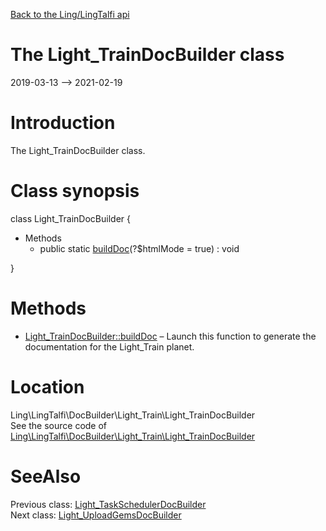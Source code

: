 [Back to the Ling/LingTalfi api](https://github.com/lingtalfi/LingTalfi/blob/master/doc/api/Ling/LingTalfi.md)



The Light_TrainDocBuilder class
================
2019-03-13 --> 2021-02-19






Introduction
============

The Light_TrainDocBuilder class.



Class synopsis
==============


class <span class="pl-k">Light_TrainDocBuilder</span>  {

- Methods
    - public static [buildDoc](https://github.com/lingtalfi/LingTalfi/blob/master/doc/api/Ling/LingTalfi/DocBuilder/Light_Train/Light_TrainDocBuilder/buildDoc.md)(?$htmlMode = true) : void

}






Methods
==============

- [Light_TrainDocBuilder::buildDoc](https://github.com/lingtalfi/LingTalfi/blob/master/doc/api/Ling/LingTalfi/DocBuilder/Light_Train/Light_TrainDocBuilder/buildDoc.md) &ndash; Launch this function to generate the documentation for the Light_Train planet.





Location
=============
Ling\LingTalfi\DocBuilder\Light_Train\Light_TrainDocBuilder<br>
See the source code of [Ling\LingTalfi\DocBuilder\Light_Train\Light_TrainDocBuilder](https://github.com/lingtalfi/LingTalfi/blob/master/DocBuilder/Light_Train/Light_TrainDocBuilder.php)



SeeAlso
==============
Previous class: [Light_TaskSchedulerDocBuilder](https://github.com/lingtalfi/LingTalfi/blob/master/doc/api/Ling/LingTalfi/DocBuilder/Light_TaskScheduler/Light_TaskSchedulerDocBuilder.md)<br>Next class: [Light_UploadGemsDocBuilder](https://github.com/lingtalfi/LingTalfi/blob/master/doc/api/Ling/LingTalfi/DocBuilder/Light_UploadGems/Light_UploadGemsDocBuilder.md)<br>
